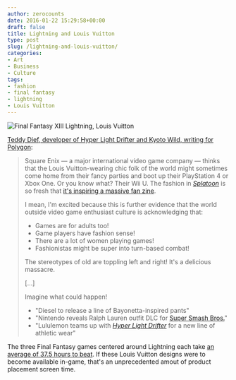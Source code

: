 ```yaml
---
author: zerocounts
date: 2016-01-22 15:29:58+00:00
draft: false
title: Lightning and Louis Vuitton
type: post
slug: /lightning-and-louis-vuitton/
categories:
- Art
- Business
- Culture
tags:
- fashion
- final fantasy
- lightning
- Louis Vuitton
---
```


![Final Fantasy XIII Lightning, Louis Vuitton](/lightning-louis-vuitton.jpeg)

[Teddy Dief, developer of Hyper Light Drifter and Kyoto Wild, writing for Polygon](http://www.polygon.com/2016/1/22/10806962/fashion-video-games-final-fantasy-13-lightning):

> Square Enix — a major international video game company — thinks that the Louis Vuitton-wearing chic folk of the world might sometimes come home from their fancy parties and boot up their PlayStation 4 or Xbox One. Or you know what? Their Wii U. The fashion in _[Splatoon](http://www.polygon.com/game/splatoon/37476)_ is so fresh that [it's inspiring a massive fan zine](http://splatzine.tumblr.com/).
>
> I mean, I'm excited because this is further evidence that the world outside video game enthusiast culture is acknowledging that:
>
> - Games are for adults too!
> - Game players have fashion sense!
> - There are a lot of women playing games!
> - Fashionistas might be super into turn-based combat!
>
> The stereotypes of old are toppling left and right! It's a delicious massacre.
>
> […]
>
> Imagine what could happen!
>
> - "Diesel to release a line of Bayonetta-inspired pants"
> - "Nintendo reveals Ralph Lauren outfit DLC for [Super Smash Bros.](http://www.polygon.com/game/super-smash-bros/6684)"
> - "Lululemon teams up with _[Hyper Light Drifter](http://www.polygon.com/game/hyper-light-drifter/14957)_ for a new line of athletic wear"

The three Final Fantasy games centered around Lightning each take [an average of 37.5 hours to beat](http://howlongtobeat.com/game.php?id=3532). If these Louis Vuitton designs were to become available in-game, that's an unprecedented amout of product placement screen time.

